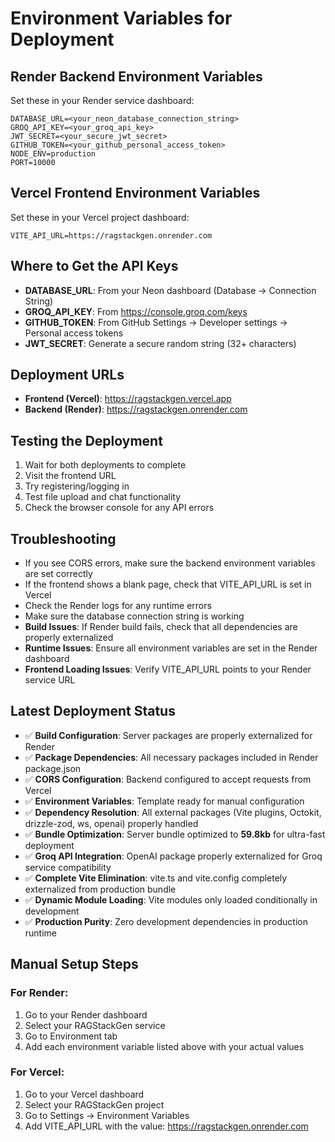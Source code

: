 # Environment Variables for Deployment

## Render Backend Environment Variables
Set these in your Render service dashboard:

```
DATABASE_URL=<your_neon_database_connection_string>
GROQ_API_KEY=<your_groq_api_key>
JWT_SECRET=<your_secure_jwt_secret>
GITHUB_TOKEN=<your_github_personal_access_token>
NODE_ENV=production
PORT=10000
```

## Vercel Frontend Environment Variables
Set these in your Vercel project dashboard:

```
VITE_API_URL=https://ragstackgen.onrender.com
```

## Where to Get the API Keys
- **DATABASE_URL**: From your Neon dashboard (Database -> Connection String)
- **GROQ_API_KEY**: From https://console.groq.com/keys
- **GITHUB_TOKEN**: From GitHub Settings -> Developer settings -> Personal access tokens
- **JWT_SECRET**: Generate a secure random string (32+ characters)

## Deployment URLs
- **Frontend (Vercel)**: https://ragstackgen.vercel.app
- **Backend (Render)**: https://ragstackgen.onrender.com

## Testing the Deployment
1. Wait for both deployments to complete
2. Visit the frontend URL
3. Try registering/logging in
4. Test file upload and chat functionality
5. Check the browser console for any API errors

## Troubleshooting
- If you see CORS errors, make sure the backend environment variables are set correctly
- If the frontend shows a blank page, check that VITE_API_URL is set in Vercel
- Check the Render logs for any runtime errors
- Make sure the database connection string is working
- **Build Issues**: If Render build fails, check that all dependencies are properly externalized
- **Runtime Issues**: Ensure all environment variables are set in the Render dashboard
- **Frontend Loading Issues**: Verify VITE_API_URL points to your Render service URL

## Latest Deployment Status
- ✅ **Build Configuration**: Server packages are properly externalized for Render
- ✅ **Package Dependencies**: All necessary packages included in Render package.json
- ✅ **CORS Configuration**: Backend configured to accept requests from Vercel
- ✅ **Environment Variables**: Template ready for manual configuration
- ✅ **Dependency Resolution**: All external packages (Vite plugins, Octokit, drizzle-zod, ws, openai) properly handled
- ✅ **Bundle Optimization**: Server bundle optimized to **59.8kb** for ultra-fast deployment
- ✅ **Groq API Integration**: OpenAI package properly externalized for Groq service compatibility
- ✅ **Complete Vite Elimination**: vite.ts and vite.config completely externalized from production bundle
- ✅ **Dynamic Module Loading**: Vite modules only loaded conditionally in development
- ✅ **Production Purity**: Zero development dependencies in production runtime

## Manual Setup Steps

### For Render:
1. Go to your Render dashboard
2. Select your RAGStackGen service
3. Go to Environment tab
4. Add each environment variable listed above with your actual values

### For Vercel:
1. Go to your Vercel dashboard
2. Select your RAGStackGen project
3. Go to Settings -> Environment Variables
4. Add VITE_API_URL with the value: https://ragstackgen.onrender.com
